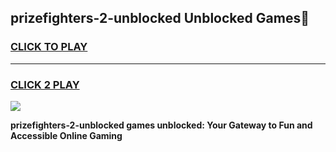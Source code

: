 
## prizefighters-2-unblocked Unblocked Games👋
<h3>
<a href="https://news.freeplayer.one?title=prizefighters-2-unblocked&ref=16F">CLICK TO PLAY</a></h3>
<hr>

<h3>
<a href="https://news.freeplayer.one?title=prizefighters-2-unblocked&ref=16F">CLICK 2 PLAY</a>
  
</h3>

<a href="https://news.freeplayer.one?title=prizefighters-2-unblocked&ref=16F/"><img src="https://clearcache.store/games.png"></a>


**prizefighters-2-unblocked games unblocked: Your Gateway to Fun and Accessible Online Gaming**
